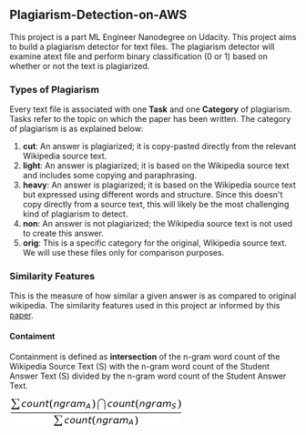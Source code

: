 ## Plagiarism-Detection-on-AWS

This project is a part ML Engineer Nanodegree on Udacity. This project aims to build a plagiarism detector for text files. The plagiarism detector will examine atext file and perform binary classification (0 or 1) based on whether or not the text is plagiarized. 

### Types of Plagiarism

Every text file is associated with one **Task** and one **Category** of plagiarism. Tasks refer to the topic on which the paper has been written. The category of plagiarism is as explained below: 

1. **cut**: An answer is plagiarized; it is copy-pasted directly from the relevant Wikipedia source text.
2. **light**: An answer is plagiarized; it is based on the Wikipedia source text and includes some copying and paraphrasing.
3. **heavy**: An answer is plagiarized; it is based on the Wikipedia source text but expressed using different words and structure. Since this doesn't copy directly from a source text, this will likely be the most challenging kind of plagiarism to detect.
4. **non**: An answer is not plagiarized; the Wikipedia source text is not used to create this answer.
5. **orig**: This is a specific category for the original, Wikipedia source text. We will use these files only for comparison purposes.


### Similarity Features

This is the measure of how similar a given answer is as compared to original wikipedia. The similarity features used in this project ar informed by this [paper](https://s3.amazonaws.com/video.udacity-data.com/topher/2019/January/5c412841_developing-a-corpus-of-plagiarised-short-answers/developing-a-corpus-of-plagiarised-short-answers.pdf). 

#### Contaiment 

Containment is defined as **intersection** of the n-gram word count of the Wikipedia Source Text (S) with the n-gram word count of the Student Answer Text (S) divided by the n-gram word count of the Student Answer Text.

![equation](Tex2Img_1602260180.jpg)

